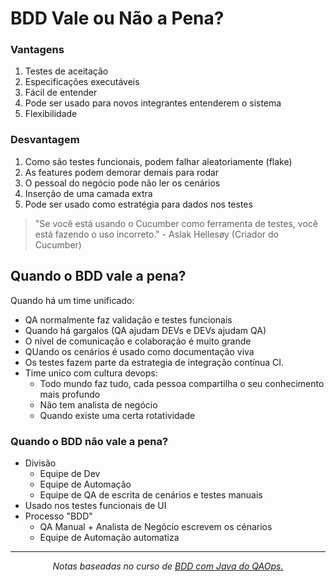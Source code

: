 # BDD Vale ou Não a Pena?

### Vantagens
1. Testes de aceitação
2. Especificações executáveis
3. Fácil de entender
4. Pode ser usado para novos integrantes entenderem o sistema
5. Flexibilidade

### Desvantagem
1. Como são testes funcionais, podem falhar aleatoriamente (flake)
2. As features podem demorar demais para rodar
3. O pessoal do negócio pode não ler os cenários
4. Inserção de uma camada extra
5. Pode ser usado como estratégia para dados nos testes

> "Se você está usando o Cucumber como ferramenta de testes, você está fazendo o uso incorreto." - Aslak Hellesøy (Criador do Cucumber)

## Quando o BDD vale a pena?
Quando há um time unificado:
* QA normalmente faz validação e testes funcionais
* Quando há gargalos (QA ajudam DEVs e DEVs ajudam QA)
* O nível de comunicação e colaboração é muito grande 
* QUando os cenários é usado como documentação viva
* Os testes fazem parte da estrategia de integração contínua CI.
* Time unico com cultura devops:
    * Todo mundo faz tudo, cada pessoa compartilha o seu conhecimento mais profundo
    * Não tem analista de negócio
    * Quando existe uma certa rotatividade

### Quando o BDD não vale a pena?
* Divisão
    * Equipe de Dev
    * Equipe de Automação
    * Equipe de QA de escrita de cenários e testes manuais
* Usado nos testes funcionais de UI
* Processo "BDD"
    * QA Manual + Analista de Negócio escrevem os cénarios
    * Equipe de Automação automatiza

_______________
<p align="center"><i>Notas baseadas no curso de <a href="https://www.youtube.com/playlist?list=PLhJTa4U57yUuoZLHqiXXR97sMfy_Ia_3Q">BDD com Java do QAOps.</i></p>